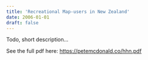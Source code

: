 ```yaml
---
title: 'Recreational Map-users in New Zealand'
date: 2006-01-01
draft: false
---
```


Todo, short description...

See the full pdf here: https://petemcdonald.co/hhn.pdf
